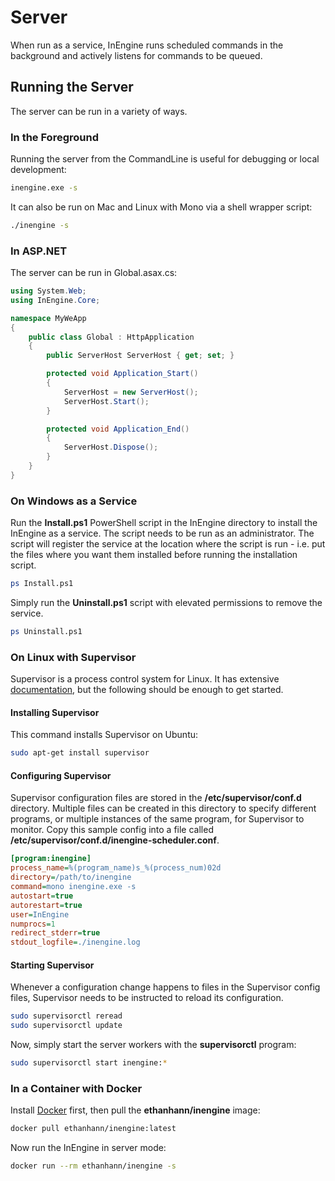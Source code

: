 # Server

When run as a service, InEngine runs scheduled commands in the background and actively listens for commands to be queued.

## Running the Server

The server can be run in a variety of ways.

### In the Foreground

Running the server from the CommandLine is useful for debugging or local development:

```bash
inengine.exe -s
```

It can also be run on Mac and Linux with Mono via a shell wrapper script:

```bash
./inengine -s
``` 

### In ASP.NET 

The server can be run in Global.asax.cs:

```c#
using System.Web;
using InEngine.Core;

namespace MyWeApp
{
    public class Global : HttpApplication
    {
        public ServerHost ServerHost { get; set; }

        protected void Application_Start()
        {
            ServerHost = new ServerHost();
            ServerHost.Start();
        }

        protected void Application_End()
        {
            ServerHost.Dispose();
        }
    }
}
``` 

### On Windows as a Service

Run the **Install.ps1** PowerShell script in the InEngine directory to install the InEngine as a service. 
The script needs to be run as an administrator. 
The script will register the service at the location where the script is run - i.e. put the files where you want them installed before running the installation script.

```bash
ps Install.ps1
```

Simply run the **Uninstall.ps1** script with elevated permissions to remove the service.

```bash
ps Uninstall.ps1
```

### On Linux with Supervisor

Supervisor is a process control system for Linux. 
It has extensive [documentation](http://supervisord.org/index.html), but the following should be enough to get started.

#### Installing Supervisor

This command installs Supervisor on Ubuntu:

```bash
sudo apt-get install supervisor
```

#### Configuring Supervisor

Supervisor configuration files are stored in the **/etc/supervisor/conf.d** directory. Multiple files can be created in this directory to specify different programs, or multiple instances of the same program, for Supervisor to monitor. Copy this sample config into a file called **/etc/supervisor/conf.d/inengine-scheduler.conf**. 

```ini
[program:inengine]
process_name=%(program_name)s_%(process_num)02d
directory=/path/to/inengine
command=mono inengine.exe -s
autostart=true
autorestart=true
user=InEngine
numprocs=1
redirect_stderr=true
stdout_logfile=./inengine.log
```

#### Starting Supervisor

Whenever a configuration change happens to files in the Supervisor config files, Supervisor needs to be instructed to reload its configuration.

```bash
sudo supervisorctl reread
sudo supervisorctl update
```

Now, simply start the server workers with the **supervisorctl** program:

```bash
sudo supervisorctl start inengine:*
```

### In a Container with Docker

Install [Docker](https://www.docker.com/what-docker) first, then pull the **ethanhann/inengine** image:

```bash
docker pull ethanhann/inengine:latest
```

Now run the InEngine in server mode:

```bash
docker run --rm ethanhann/inengine -s
```
